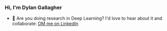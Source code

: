 ### Hi, I'm Dylan Gallagher

- 🤝 Are you doing research in Deep Learning? I'd love to hear about it and collaborate: [DM me on LinkedIn](https://www.linkedin.com/in/dylan-gallagher000)
